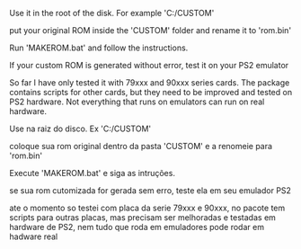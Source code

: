 Use it in the root of the disk. For example 'C:/CUSTOM'

put your original ROM inside the 'CUSTOM' folder and rename it to 'rom.bin'

Run 'MAKEROM.bat' and follow the instructions.

If your custom ROM is generated without error, test it on your PS2 emulator

So far I have only tested it with 79xxx and 90xxx series cards. The package contains scripts for other cards, but they need to be improved and tested on PS2 hardware. Not everything that runs on emulators can run on real hardware.




Use na raiz do disco. Ex 'C:/CUSTOM'

coloque sua rom original dentro da pasta 'CUSTOM' e a renomeie para 'rom.bin'

Execute 'MAKEROM.bat' e siga as intruções.

se sua rom cutomizada for gerada sem erro, teste ela em seu emulador PS2

ate o momento so testei com placa da serie 79xxx e 90xxx, no pacote tem scripts para outras placas, mas precisam ser melhoradas e testadas em hardware de PS2, nem tudo que roda em emuladores pode rodar em hadware real
